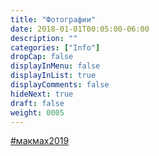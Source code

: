 ```yaml
---
title: "Фотографии"
date: 2018-01-01T00:05:00-06:00
description: ""
categories: ["Info"]
dropCap: false
displayInMenu: false
displayInList: true
displayComments: false
hideNext: true
draft: false
weight: 0005
---
```



<!-- InstaWidget -->
<a href="https://instawidget.net/v/tag/%D0%BC%D0%B0%D0%BA%D0%BC%D0%B0%D1%852019" id="link-0f1087c9ab69946574e14204d98239238cf431817f08178103025b16d8996d2b">#макмах2019</a>
<script src="https://instawidget.net/js/instawidget.js?u=0f1087c9ab69946574e14204d98239238cf431817f08178103025b16d8996d2b&width=300px"></script>